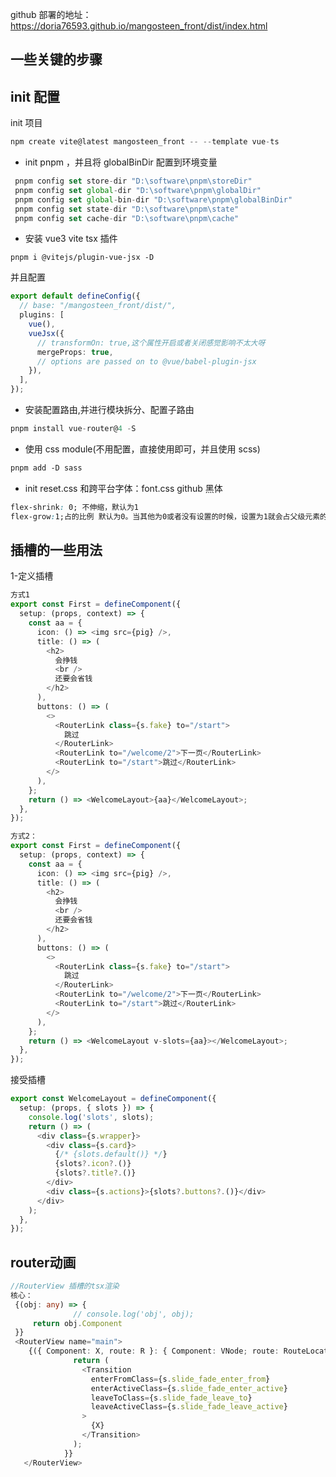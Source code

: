 github 部署的地址：https://doria76593.github.io/mangosteen_front/dist/index.html

## 一些关键的步骤

## init 配置

init 项目

```typescript
npm create vite@latest mangosteen_front -- --template vue-ts
```

- init pnpm ，并且将 globalBinDir 配置到环境变量

```typescript
 pnpm config set store-dir "D:\software\pnpm\storeDir"
 pnpm config set global-dir "D:\software\pnpm\globalDir"
 pnpm config set global-bin-dir "D:\software\pnpm\globalBinDir"
 pnpm config set state-dir "D:\software\pnpm\state"
 pnpm config set cache-dir "D:\software\pnpm\cache"
```

- 安装 vue3 vite tsx 插件

```
pnpm i @vitejs/plugin-vue-jsx -D
```

并且配置

```typescript
export default defineConfig({
  // base: "/mangosteen_front/dist/",
  plugins: [
    vue(),
    vueJsx({
      // transformOn: true,这个属性开启或者关闭感觉影响不太大呀
      mergeProps: true,
      // options are passed on to @vue/babel-plugin-jsx
    }),
  ],
});
```

- 安装配置路由,并进行模块拆分、配置子路由

```typescript
pnpm install vue-router@4 -S
```

- 使用 css module(不用配置，直接使用即可，并且使用 scss)

```scss
pnpm add -D sass
```

- init reset.css 和跨平台字体：font.css github 黑体

```css
flex-shrink: 0; 不伸缩，默认为1
flex-grow:1;占的比例 默认为0。当其他为0或者没有设置的时候，设置为1就会占父级元素的100%。
```

## 插槽的一些用法

1-定义插槽

```typescript
方式1
export const First = defineComponent({
  setup: (props, context) => {
    const aa = {
      icon: () => <img src={pig} />,
      title: () => (
        <h2>
          会挣钱
          <br />
          还要会省钱
        </h2>
      ),
      buttons: () => (
        <>
          <RouterLink class={s.fake} to="/start">
            跳过
          </RouterLink>
          <RouterLink to="/welcome/2">下一页</RouterLink>
          <RouterLink to="/start">跳过</RouterLink>
        </>
      ),
    };
    return () => <WelcomeLayout>{aa}</WelcomeLayout>;
  },
});
```

```typescript
方式2：
export const First = defineComponent({
  setup: (props, context) => {
    const aa = {
      icon: () => <img src={pig} />,
      title: () => (
        <h2>
          会挣钱
          <br />
          还要会省钱
        </h2>
      ),
      buttons: () => (
        <>
          <RouterLink class={s.fake} to="/start">
            跳过
          </RouterLink>
          <RouterLink to="/welcome/2">下一页</RouterLink>
          <RouterLink to="/start">跳过</RouterLink>
        </>
      ),
    };
    return () => <WelcomeLayout v-slots={aa}></WelcomeLayout>;
  },
});
```

接受插槽

```typescript
export const WelcomeLayout = defineComponent({
  setup: (props, { slots }) => {
    console.log('slots', slots);
    return () => (
      <div class={s.wrapper}>
        <div class={s.card}>
          {/* {slots.default()} */}
          {slots?.icon?.()}
          {slots?.title?.()}
        </div>
        <div class={s.actions}>{slots?.buttons?.()}</div>
      </div>
    );
  },
});
```



## router动画

```typescript
//RouterView 插槽的tsx渲染 
核心：
 {(obj: any) => {
              // console.log('obj', obj);
     return obj.Component
 }}
 <RouterView name="main">
    {({ Component: X, route: R }: { Component: VNode; route: RouteLocationNormalizedLoaded }) => {
              return (
                <Transition
                  enterFromClass={s.slide_fade_enter_from}
                  enterActiveClass={s.slide_fade_enter_active}
                  leaveToClass={s.slide_fade_leave_to}
                  leaveActiveClass={s.slide_fade_leave_active}
                >
                  {X}
                </Transition>
              );
            }}
   </RouterView>
```



